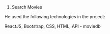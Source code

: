 1. Search Movies

He used the following technologies in the project:

ReactJS, Bootstrap, CSS, HTML, API - moviedb